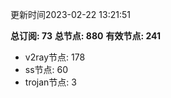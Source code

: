 更新时间2023-02-22 13:21:51

**总订阅: 73**
**总节点: 880**
**有效节点: 241**
- v2ray节点: 178
- ss节点: 60
- trojan节点: 3
